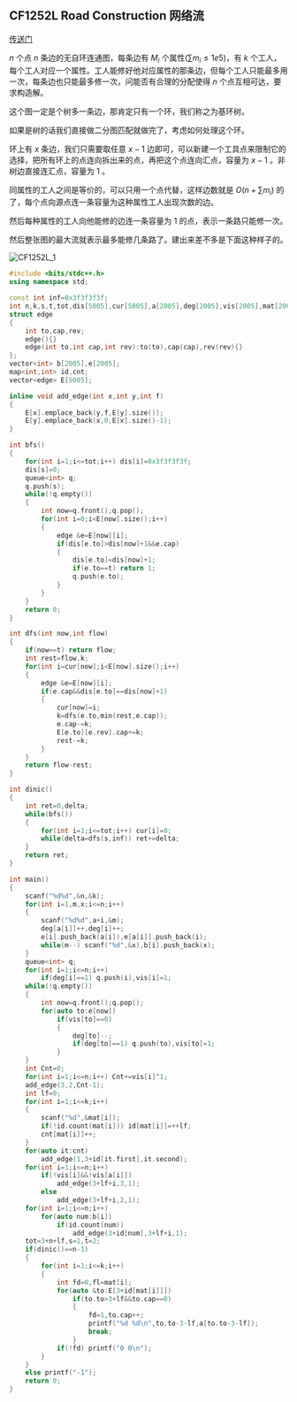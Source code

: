 ## CF1252L Road Construction 网络流

[传送门](http://codeforces.com/contest/1252/problem/L)

$n$ 个点 $n$ 条边的无自环连通图，每条边有 $M_i$ 个属性($\sum m_i \leq 1e5$)，有 $k$ 个工人，每个工人对应一个属性。工人能修好他对应属性的那条边，但每个工人只能最多用一次，每条边也只能最多修一次，问能否有合理的分配使得 $n$ 个点互相可达，要求构造解。

这个图一定是个树多一条边，那肯定只有一个环，我们称之为基环树。

如果是树的话我们直接做二分图匹配就做完了，考虑如何处理这个环。

环上有 $x$ 条边，我们只需要取任意 $x-1$ 边即可，可以新建一个工具点来限制它的选择，把所有环上的点连向拆出来的点，再把这个点连向汇点，容量为 $x-1$ 。非树边直接连汇点，容量为 $1$ 。

同属性的工人之间是等价的，可以只用一个点代替，这样边数就是 $O(n+\sum m_i)$ 的了，每个点向源点连一条容量为这种属性工人出现次数的边。

然后每种属性的工人向他能修的边连一条容量为 $1$ 的点，表示一条路只能修一次。

然后整张图的最大流就表示最多能修几条路了。建出来差不多是下面这种样子的。

![CF1252L_1](/home/kirisame/Desktop/Article/pic/CF1252L_1.png)

```cpp
#include <bits/stdc++.h>
using namespace std;

const int inf=0x3f3f3f3f;
int n,k,s,t,tot,dis[5005],cur[5005],a[2005],deg[2005],vis[2005],mat[2005];
struct edge
{
    int to,cap,rev;
    edge(){}
    edge(int to,int cap,int rev):to(to),cap(cap),rev(rev){}
};
vector<int> b[2005],e[2005];
map<int,int> id,cnt;
vector<edge> E[5005];

inline void add_edge(int x,int y,int f)
{
    E[x].emplace_back(y,f,E[y].size());
    E[y].emplace_back(x,0,E[x].size()-1);
}

int bfs()
{
    for(int i=1;i<=tot;i++) dis[i]=0x3f3f3f3f;
    dis[s]=0;
    queue<int> q;
    q.push(s);
    while(!q.empty())
    {
        int now=q.front();q.pop();
        for(int i=0;i<E[now].size();i++)
        {
            edge &e=E[now][i];
            if(dis[e.to]>dis[now]+1&&e.cap)
            {
                dis[e.to]=dis[now]+1;
                if(e.to==t) return 1;
                q.push(e.to);
            }
        }
    }
    return 0;
}

int dfs(int now,int flow)
{
    if(now==t) return flow;
    int rest=flow,k;
    for(int i=cur[now];i<E[now].size();i++)
    {
        edge &e=E[now][i];
        if(e.cap&&dis[e.to]==dis[now]+1)
        {
            cur[now]=i;
            k=dfs(e.to,min(rest,e.cap));
            e.cap-=k;
            E[e.to][e.rev].cap+=k;
            rest-=k;
        }
    }
    return flow-rest;
}

int dinic()
{
    int ret=0,delta;
    while(bfs())
    {
        for(int i=1;i<=tot;i++) cur[i]=0;
        while(delta=dfs(s,inf)) ret+=delta;
    }
    return ret;
}

int main()
{
    scanf("%d%d",&n,&k);
    for(int i=1,m,x;i<=n;i++)
    {
        scanf("%d%d",a+i,&m);
        deg[a[i]]++,deg[i]++;
        e[i].push_back(a[i]),e[a[i]].push_back(i);
        while(m--) scanf("%d",&x),b[i].push_back(x);
    }
    queue<int> q;
    for(int i=1;i<=n;i++)
        if(deg[i]==1) q.push(i),vis[i]=1;
    while(!q.empty())
    {
        int now=q.front();q.pop();
        for(auto to:e[now])
            if(vis[to]==0)
            {
                deg[to]--;
                if(deg[to]==1) q.push(to),vis[to]=1;
            }
    }
    int Cnt=0;
    for(int i=1;i<=n;i++) Cnt+=vis[i]^1;
    add_edge(3,2,Cnt-1);
    int lf=0;
    for(int i=1;i<=k;i++)
    {
        scanf("%d",&mat[i]);
        if(!id.count(mat[i])) id[mat[i]]=++lf;
        cnt[mat[i]]++;
    }
    for(auto it:cnt)
        add_edge(1,3+id[it.first],it.second);
    for(int i=1;i<=n;i++)
        if(!vis[i]&&!vis[a[i]])
            add_edge(3+lf+i,3,1);
        else
            add_edge(3+lf+i,2,1);
    for(int i=1;i<=n;i++)
        for(auto num:b[i])
            if(id.count(num))
                add_edge(3+id[num],3+lf+i,1);
    tot=3+n+lf,s=1,t=2;
    if(dinic()==n-1)
    {
        for(int i=1;i<=k;i++)
        {
            int fd=0,fl=mat[i];
            for(auto &to:E[3+id[mat[i]]])
                if(to.to>3+lf&&to.cap==0)
                {
                    fd=1,to.cap++;
                    printf("%d %d\n",to.to-3-lf,a[to.to-3-lf]);
                    break;
                }
            if(!fd) printf("0 0\n");
        }
    }
    else printf("-1");
    return 0;
}
```
